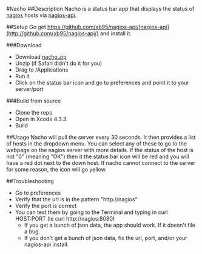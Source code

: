 #Nacho
##Description
Nacho is a status bar app that displays the status of [nagios](http://www.nagios.org/) hosts via [nagios-api](https://github.com/xb95/nagios-api/).

##Setup
Go get https://github.com/xb95/nagios-api/[nagios-api](http://github.com/xb95/nagios-api/) and install it.

###Download
- Download [nacho.zip](https://github.com/downloads/gabeanzelini/nacho/nacho.zip)
- Unzip (if Safari didn't do it for you)
- Drag to /Applications
- Run it
- Click on the status bar icon and go to preferences and point it to your server/port

###Build from source
- Clone the repo
- Open in Xcode 4.3.3
- Build


##Usage
Nacho will pull the server every 30 seconds. It then provides a list of hosts in the dropdown menu. You can select any of these to go to the webpage on the nagios server with more details. If the status of the host is not "0" (meaning "OK") then it the status bar icon will be red and you will have a red dot next to the down host. If nacho cannot connect to the server for some reason, the icon will go yellow.

##Troubleshooting
- Go to preferences
- Verify that the url is in the pattern "http://nagios"
- Verify the port is correct
- You can test them by going to the Terminal and typing in curl HOST:PORT (ie curl http://nagios:8080)
    - If you get a bunch of json data, the app should work. If it doesn't file a bug.
    - If you don't get a bunch of json data, fix the url, port, and/or your nagios-api install.
